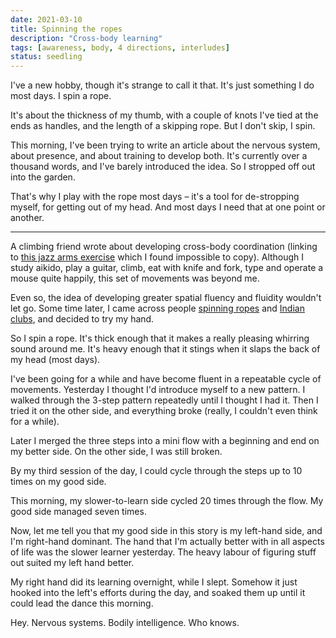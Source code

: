 ```yaml
---
date: 2021-03-10
title: Spinning the ropes
description: "Cross-body learning"
tags: [awareness, body, 4 directions, interludes]
status: seedling
---
```


I've a new hobby, though it's strange to call it that. It's just something I do most days. I spin a rope.

It's about the thickness of my thumb, with a couple of knots I've tied at the ends as handles, and the length of a skipping rope. But I don't skip, I spin.

This morning, I've been trying to write an article about the nervous system, about presence, and about training to develop both. It's currently over a thousand words, and I've barely introduced the idea. So I stropped off out into the garden.

That's why I play with the rope most days – it's a tool for de-stropping myself, for getting out of my head. And most days I need that at one point or another.

---

A climbing friend wrote about developing cross-body coordination (linking to [this jazz arms exercise](https://www.youtube.com/watch?v=3AGjVvlP3u0) which I found impossible to copy). Although I study aikido, play a guitar, climb, eat with knife and fork, type and operate a mouse quite happily, this set of movements was beyond me.

Even so, the idea of developing greater spatial fluency and fluidity wouldn't let go. Some time later, I came across people [spinning ropes](https://www.instagram.com/p/CL8YDrCF6A0/) and [Indian clubs](https://www.instagram.com/p/CML0AoJDTik/), and decided to try my hand.

So I spin a rope. It's thick enough that it makes a really pleasing whirring sound around me. It's heavy enough that it stings when it slaps the back of my head (most days).

I've been going for a while and have become fluent in a repeatable cycle of movements. Yesterday I thought I'd introduce myself to a new pattern. I walked through the 3-step pattern repeatedly until I thought I had it. Then I tried it on the other side, and everything broke (really, I couldn't even think for a while).

Later I merged the three steps into a mini flow with a beginning and end on my better side. On the other side, I was still broken.

By my third session of the day, I could cycle through the steps up to 10 times on my good side.

This morning, my slower-to-learn side cycled 20 times through the flow. My good side managed seven times.

Now, let me tell you that my good side in this story is my left-hand side, and I'm right-hand dominant. The hand that I'm actually better with in all aspects of life was the slower learner yesterday. The heavy labour of figuring stuff out suited my left hand better.

My right hand did its learning overnight, while I slept. Somehow it just hooked into the left's efforts during the day, and soaked them up until it could lead the dance this morning.

Hey. Nervous systems. Bodily intelligence. Who knows.

